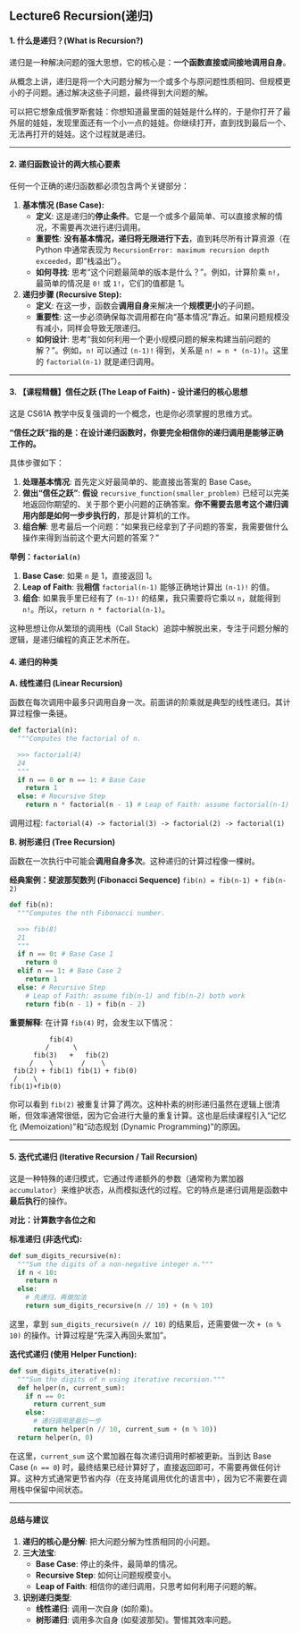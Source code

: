 ## Lecture6 Recursion(递归)



#### **1. 什么是递归？(What is Recursion?)**

递归是一种解决问题的强大思想，它的核心是：**一个函数直接或间接地调用自身**。

从概念上讲，递归是将一个大问题分解为一个或多个与原问题性质相同、但规模更小的子问题。通过解决这些子问题，最终得到大问题的解。

可以把它想象成俄罗斯套娃：你想知道最里面的娃娃是什么样的，于是你打开了最外层的娃娃，发现里面还有一个小一点的娃娃。你继续打开，直到找到最后一个、无法再打开的娃娃。这个过程就是递归。

------



#### **2. 递归函数设计的两大核心要素**

任何一个正确的递归函数都必须包含两个关键部分：

1. **基本情况 (Base Case):**
   - **定义**: 这是递归的**停止条件**。它是一个或多个最简单、可以直接求解的情况，不需要再次进行递归调用。
   - **重要性**: **没有基本情况，递归将无限进行下去**，直到耗尽所有计算资源（在 Python 中通常表现为 `RecursionError: maximum recursion depth exceeded`，即“栈溢出”）。
   - **如何寻找**: 思考“这个问题最简单的版本是什么？”。例如，计算阶乘 `n!`，最简单的情况是 `0!` 或 `1!`，它们的值都是 1。
2. **递归步骤 (Recursive Step):**
   - **定义**: 在这一步，函数会**调用自身**来解决一个**规模更小**的子问题。
   - **重要性**: 这一步必须确保每次调用都在向“基本情况”靠近。如果问题规模没有减小，同样会导致无限递归。
   - **如何设计**: 思考“我如何利用一个更小规模问题的解来构建当前问题的解？”。例如，`n!` 可以通过 `(n-1)!` 得到，关系是 `n! = n * (n-1)!`。这里的 `factorial(n-1)` 就是递归调用。

------



#### **3. 【课程精髓】信任之跃 (The Leap of Faith) - 设计递归的核心思想**

这是 CS61A 教学中反复强调的一个概念，也是你必须掌握的思维方式。

**“信任之跃”指的是：在设计递归函数时，你要完全相信你的递归调用是能够正确工作的。**

具体步骤如下：

1. **处理基本情况**: 首先定义好最简单的、能直接出答案的 Base Case。
2. **做出“信任之跃”**: **假设** `recursive_function(smaller_problem)` 已经可以完美地返回你期望的、关于那个更小问题的正确答案。**你不需要去思考这个递归调用内部是如何一步步执行的**，那是计算机的工作。
3. **组合解**: 思考最后一个问题：“如果我已经拿到了子问题的答案，我需要做什么操作来得到当前这个更大问题的答案？”

**举例：`factorial(n)`**

1. **Base Case**: 如果 `n` 是 1，直接返回 1。
2. **Leap of Faith**: 我**相信** `factorial(n-1)` 能够正确地计算出 `(n-1)!` 的值。
3. **组合**: 如果我手里已经有了 `(n-1)!` 的结果，我只需要将它乘以 `n`，就能得到 `n!`。所以，`return n * factorial(n-1)`。

这种思想让你从繁琐的调用栈（Call Stack）追踪中解脱出来，专注于问题分解的逻辑，是递归编程的真正艺术所在。



#### **4. 递归的种类**

**A. 线性递归 (Linear Recursion)**

函数在每次调用中最多只调用自身一次。前面讲的阶乘就是典型的线性递归。其计算过程像一条链。

```python
def factorial(n):
  """Computes the factorial of n.

  >>> factorial(4)
  24
  """
  if n == 0 or n == 1: # Base Case
    return 1
  else: # Recursive Step
    return n * factorial(n - 1) # Leap of Faith: assume factorial(n-1) works
```

调用过程: `factorial(4) -> factorial(3) -> factorial(2) -> factorial(1)`

**B. 树形递归 (Tree Recursion)**

函数在一次执行中可能会**调用自身多次**。这种递归的计算过程像一棵树。

**经典案例：斐波那契数列 (Fibonacci Sequence)** `fib(n) = fib(n-1) + fib(n-2)`

```python
def fib(n):
  """Computes the nth Fibonacci number.

  >>> fib(8)
  21
  """
  if n == 0: # Base Case 1
    return 0
  elif n == 1: # Base Case 2
    return 1
  else: # Recursive Step
    # Leap of Faith: assume fib(n-1) and fib(n-2) both work
    return fib(n - 1) + fib(n - 2)
```

**重要解释**: 在计算 `fib(4)` 时，会发生以下情况：

```
          fib(4)
         /      \
      fib(3)   +   fib(2)
     /    \       /    \
 fib(2) + fib(1) fib(1) + fib(0)
 /    \
fib(1)+fib(0)
```

你可以看到 `fib(2)` 被重复计算了两次。这种朴素的树形递归虽然在逻辑上很清晰，但效率通常很低，因为它会进行大量的重复计算。这也是后续课程引入“记忆化 (Memoization)”和“动态规划 (Dynamic Programming)”的原因。

------



#### **5. 迭代式递归 (Iterative Recursion / Tail Recursion)**

这是一种特殊的递归模式，它通过传递额外的参数（通常称为累加器 `accumulator`）来维护状态，从而模拟迭代的过程。它的特点是递归调用是函数中**最后执行**的操作。

**对比：计算数字各位之和**

**标准递归 (非迭代式):**

```python
def sum_digits_recursive(n):
  """Sum the digits of a non-negative integer n."""
  if n < 10:
    return n
  else:
    # 先递归，再做加法
    return sum_digits_recursive(n // 10) + (n % 10)
```

这里，拿到 `sum_digits_recursive(n // 10)` 的结果后，还需要做一次 `+ (n % 10)` 的操作。计算过程是“先深入再回头累加”。

**迭代式递归 (使用 Helper Function):**

```python
def sum_digits_iterative(n):
  """Sum the digits of n using iterative recursion."""
  def helper(n, current_sum):
    if n == 0:
      return current_sum
    else:
      # 递归调用是最后一步
      return helper(n // 10, current_sum + (n % 10))
  return helper(n, 0)
```

在这里，`current_sum` 这个累加器在每次递归调用时都被更新。当到达 Base Case (`n == 0`) 时，最终结果已经计算好了，直接返回即可，不需要再做任何计算。这种方式通常更节省内存（在支持尾调用优化的语言中），因为它不需要在调用栈中保留中间状态。

------



#### **总结与建议**

1. **递归的核心是分解**: 把大问题分解为性质相同的小问题。
2. **三大法宝**:
   - **Base Case**: 停止的条件，最简单的情况。
   - **Recursive Step**: 如何让问题规模变小。
   - **Leap of Faith**: 相信你的递归调用，只思考如何利用子问题的解。
3. **识别递归类型**:
   - **线性递归**: 调用一次自身 (如阶乘)。
   - **树形递归**: 调用多次自身 (如斐波那契)。警惕其效率问题。